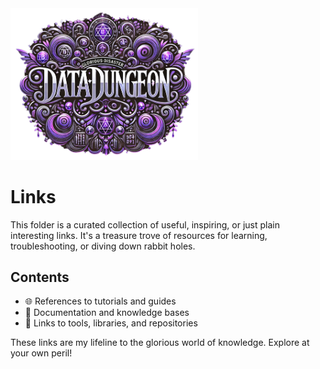 <img src="images/icon.png" alt="Glorious Links" width="300">

# Links

This folder is a curated collection of useful, inspiring, or just plain
interesting links. It's a treasure trove of resources for learning,
troubleshooting, or diving down rabbit holes.

## Contents

- 🌐 References to tutorials and guides
- 📖 Documentation and knowledge bases
- 🔗 Links to tools, libraries, and repositories

These links are my lifeline to the glorious world of knowledge. Explore at your
own peril!
